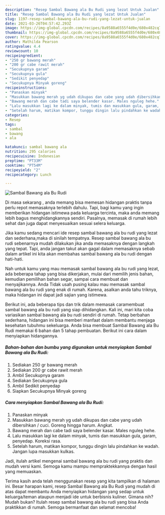```yaml
---
description: "Resep Sambal Bawang ala Bu Rudi yang lezat Untuk Jualan"
title: "Resep Sambal Bawang ala Bu Rudi yang lezat Untuk Jualan"
slug: 1197-resep-sambal-bawang-ala-bu-rudi-yang-lezat-untuk-jualan
date: 2021-03-26T04:57:42.293Z
image: https://img-global.cpcdn.com/recipes/8a9588a6555f4d0e/680x482cq70/sambal-bawang-ala-bu-rudi-foto-resep-utama.jpg
thumbnail: https://img-global.cpcdn.com/recipes/8a9588a6555f4d0e/680x482cq70/sambal-bawang-ala-bu-rudi-foto-resep-utama.jpg
cover: https://img-global.cpcdn.com/recipes/8a9588a6555f4d0e/680x482cq70/sambal-bawang-ala-bu-rudi-foto-resep-utama.jpg
author: Mathilda Pearson
ratingvalue: 4.4
reviewcount: 10
recipeingredient:
- "250 gr bawang merah"
- "200 gr cabe rawit merah"
- "Secukupnya garam"
- "Secukupnya gula"
- "Sedikit penyedap"
- "Secukupnya Minyak goreng"
recipeinstructions:
- "Panaskan minyak"
- "Masukkan bawang merah yg udah dikupas dan cabe yang udah dibersihkan / cuci. Goreng hingga harum. Angkat."
- "Bawang merah dan cabe tadi saya belender kasar. Males nguleg hehe."
- "Lalu masukkan lagi ke dalam minyak, tumis dan masukkan gula, garam, penyedap. Koreksi rasa."
- "Setelah harum, matikan kompor, tunggu dingin lalu pindahkan ke wadah. Jangan lupa masukkan kulkas."
categories:
- Resep
tags:
- sambal
- bawang
- ala

katakunci: sambal bawang ala 
nutrition: 295 calories
recipecuisine: Indonesian
preptime: "PT33M"
cooktime: "PT54M"
recipeyield: "2"
recipecategory: Lunch

---
```



![Sambal Bawang ala Bu Rudi](https://img-global.cpcdn.com/recipes/8a9588a6555f4d0e/680x482cq70/sambal-bawang-ala-bu-rudi-foto-resep-utama.jpg)

Di masa  sekarang , anda memang bisa memesan hidangan praktis tanpa perlu repot memasaknya terlebih dahulu. Tapi, bagi kamu yang ingin memberikan hidangan istimewa pada keluarga tercinta, maka anda memang lebih bagus menghidangkannya sendiri. Pasalnya, memasak di rumah lebih sehat dan juga dapat menyesuaikan sesuai selera keluarga.

Jika kamu sedang mencari ide resep sambal bawang ala bu rudi yang lezat dan sederhana,maka di sinilah tempatnya. Resep sambal bawang ala bu rudi  sebenarnya mudah dilakukan jika anda memasaknya dengan langkah yang tepat. Tapi, anda jangan takut akan gagal dalam memasaknya 
sebab dalam artikel ini kita akan membahas sambal bawang ala bu rudi dengan hati-hati.  



Nah untuk kamu yang mau memasak sambal bawang ala bu rudi yang lezat, ada beberapa tahap yang bisa dikerjakan, mulai dari memilih jenis bahan, kemudian pemilihan bahan segar, sampai cara membuat dan menyajikannya. Anda Tidak usah pusing kalau mau memasak sambal bawang ala bu rudi yang enak di rumah. Karena, asalkan anda  tahu triknya, maka hidangan ini dapat jadi sajian yang istimewa.

Berikut ini, ada beberapa tips dan trik dalam memasak caramembuat sambal bawang ala bu rudi yang siap dihidangkan. Kali ini, mari kita coba variasikan sambal bawang ala bu rudi sendiri di rumah. Tetap berbahan sederhana, hidangan ini bisa memberi manfaat dalam membantu menjaga kesehatan tubuhmu sekeluarga. Anda bisa membuat Sambal Bawang ala Bu Rudi memakai 6 bahan dan 5 tahap pembuatan. Berikut ini cara dalam menyiapkan hidangannya.

<!--inarticleads1-->

##### Bahan-bahan dan bumbu yang digunakan untuk menyiapkan Sambal Bawang ala Bu Rudi:

1. Sediakan 250 gr bawang merah
1. Sediakan 200 gr cabe rawit merah
1. Ambil Secukupnya garam
1. Sediakan Secukupnya gula
1. Ambil Sedikit penyedap
1. Siapkan Secukupnya Minyak goreng




<!--inarticleads2-->

##### Cara menyiapkan Sambal Bawang ala Bu Rudi:

1. Panaskan minyak
1. Masukkan bawang merah yg udah dikupas dan cabe yang udah dibersihkan / cuci. Goreng hingga harum. Angkat.
1. Bawang merah dan cabe tadi saya belender kasar. Males nguleg hehe.
1. Lalu masukkan lagi ke dalam minyak, tumis dan masukkan gula, garam, penyedap. Koreksi rasa.
1. Setelah harum, matikan kompor, tunggu dingin lalu pindahkan ke wadah. Jangan lupa masukkan kulkas.




Jadi, itulah artikel mengenai  sambal bawang ala bu rudi  yang praktis dan mudah versi kami. Semoga kamu mampu mempraktekkannya dengan hasil yang memuaskan. 

Terima kasih anda telah menggunakan resep yang kita tampilkan di halaman ini. Besar harapan kami, resep  Sambal Bawang ala Bu Rudi yang mudah di atas dapat membantu Anda menyiapkan hidangan yang sedap untuk keluarga/teman ataupun menjadi ide untuk berbisnis kuliner. Gimana nih? Mudah bukan? Itulah resep sambal bawang ala bu rudi yang bisa Anda praktikkan di rumah. Semoga bermanfaat dan selamat mencoba!

